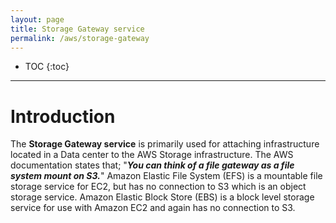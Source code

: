 ```yaml
---
layout: page
title: Storage Gateway service
permalink: /aws/storage-gateway
---
```


- TOC
{:toc}

---

# Introduction

The **Storage Gateway service** is primarily used for attaching infrastructure located in a Data center to the AWS Storage infrastructure. The AWS documentation states that; "***You can think of a file gateway as a file system mount on S3.***" Amazon Elastic File System (EFS) is a mountable file storage service for EC2, but has no connection to S3 which is an object storage service. Amazon Elastic Block Store (EBS) is a block level storage service for use with Amazon EC2 and again has no connection to S3.

